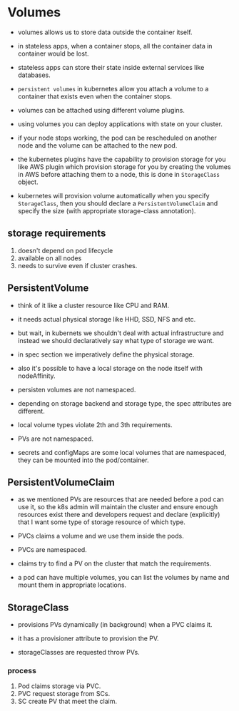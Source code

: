# Volumes

- volumes allows us to store data outside the container itself.

- in stateless apps, when a container stops, all the container data in container would be lost.

- stateless apps can store their state inside external services like databases.

- `persistent volumes` in kubernetes allow you attach a volume to a container that exists even when the container stops.

- volumes can be attached using different volume plugins.

- using volumes you can deploy applications with state on your cluster.

- if your node stops working, the pod can be rescheduled on another node and the volume can be attached to the new pod.

- the kubernetes plugins have the capability to provision storage for you like AWS plugin which provision storage for you by creating the volumes in AWS before attaching them to a node, this is done in `StorageClass` object.

- kubernetes will provision volume automatically when you specify `StorageClass`, then you should declare a `PersistentVolumeClaim` and specify the size (with appropriate storage-class annotation).

## storage requirements

1. doesn't depend on pod lifecycle
2. available on all nodes
3. needs to survive even if cluster crashes.

## PersistentVolume

- think of it like a cluster resource like CPU and RAM.

- it needs actual physical storage like HHD, SSD, NFS and etc.

- but wait, in kubernets we shouldn't deal with actual infrastructure and instead we should declaratively say what type of storage we want.

- in spec section we imperatively define the physical storage.

- also it's possible to have a local storage on the node itself with nodeAffinity.

- persisten volumes are not namespaced.

- depending on storage backend and storage type, the spec attributes are different.

- local volume types violate 2th and 3th requirements.

- PVs are not namespaced.

- secrets and configMaps are some local volumes that are namespaced, they can be mounted into the pod/container.

## PersistentVolumeClaim

- as we mentioned PVs are resources that are needed before a pod can use it, so the k8s admin will maintain the cluster and ensure enough resources exist there and developers request and declare (explicitly) that I want some type of storage resource of which type.

- PVCs claims a volume and we use them inside the pods.

- PVCs are namespaced.

- claims try to find a PV on the cluster that match the requirements.

- a pod can have multiple volumes, you can list the volumes by name and mount them in appropriate locations.

## StorageClass

- provisions PVs dynamically (in background) when a PVC claims it.

- it has a provisioner attribute to provision the PV.

- storageClasses are requested throw PVs.

### process

1. Pod claims storage via PVC.
2. PVC request storage from SCs.
3. SC create PV that meet the claim.
